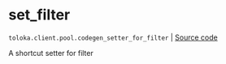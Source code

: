 # set_filter
`toloka.client.pool.codegen_setter_for_filter` | [Source code](https://github.com/Toloka/toloka-kit/blob/v1.2.3/src/client/pool/__init__.py#L0)

A shortcut setter for filter

